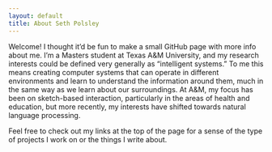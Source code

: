 ```yaml
---
layout: default
title: About Seth Polsley
---
```


Welcome! I thought it’d be fun to make a small GitHub page with more info about me. I’m a Masters student at Texas A&M University, and my research interests could be defined very generally as “intelligent systems.” To me this means creating computer systems that can operate in different environments and learn to understand the information around them, much in the same way as we learn about our surroundings. At A&M, my focus has been on sketch-based interaction, particularly in the areas of health and education, but more recently, my interests have shifted towards natural language processing.

Feel free to check out my links at the top of the page for a sense of the type of projects I work on or the things I write about.